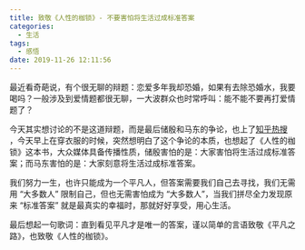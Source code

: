 ```yaml
---
title: 致敬《人性的枷锁》- 不要害怕将生活过成标准答案
categories:
  - 生活
tags:
  - 感悟
date: 2019-11-26 12:11:56
---
```


最近看奇葩说，有个很无聊的辩题：恋爱多年我却恐婚，如果有去除恐婚水，我要喝吗？一般涉及到爱情题都很无聊，一大波群众也时常呼叫：能不能不要再打爱情题了？

今天其实想讨论的不是这道辩题，而是最后储殷和马东的争论，也上了[知乎热搜](https://www.zhihu.com/question/357408207) ，今天早上在穿衣服的时候，突然想明白了这个争论的本质，也想起了《人性的枷锁》这本书，大众媒体具备传播性质，储殷害怕的是：大家害怕将生活过成标准答案；而马东害怕的是：大家刻意将生活过成标准答案。

我们努力一生，也许只能成为一个平凡人，但答案需要我们自己去寻找，我们无需用 “大多数人” 限制自己，但也无需害怕成为 “大多数人”，当我们拼尽全力发现原来 “标准答案” 就是最真实的幸福时，那就好好享受，用心生活。

最后想起一句歌词：直到看见平凡才是唯一的答案，谨以简单的言语致敬《平凡之路》，也致敬《人性的枷锁》。
